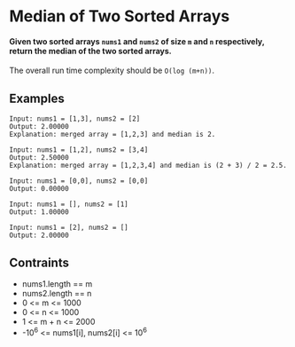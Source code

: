 # Median of Two Sorted Arrays

#### Given two sorted arrays `nums1` and `nums2` of size `m` and `n` respectively, return **the median** of the two sorted arrays.

The overall run time complexity should be `O(log (m+n))`.

## Examples

```
Input: nums1 = [1,3], nums2 = [2]
Output: 2.00000
Explanation: merged array = [1,2,3] and median is 2.
```
```
Input: nums1 = [1,2], nums2 = [3,4]
Output: 2.50000
Explanation: merged array = [1,2,3,4] and median is (2 + 3) / 2 = 2.5.
```
````
Input: nums1 = [0,0], nums2 = [0,0]
Output: 0.00000
````
```
Input: nums1 = [], nums2 = [1]
Output: 1.00000
```
```
Input: nums1 = [2], nums2 = []
Output: 2.00000
```
## Contraints
* nums1.length == m
* nums2.length == n
* 0 <= m <= 1000
* 0 <= n <= 1000
* 1 <= m + n <= 2000
* -10<sup>6</sup> <= nums1[i], nums2[i] <= 10<sup>6</sup>
